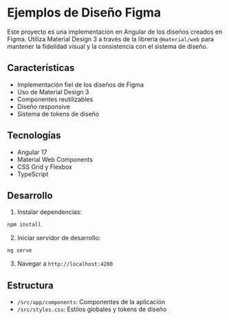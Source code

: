 # Ejemplos de Diseño Figma

Este proyecto es una implementación en Angular de los diseños creados en Figma. Utiliza Material Design 3 a través de la librería `@material/web` para mantener la fidelidad visual y la consistencia con el sistema de diseño.

## Características

- Implementación fiel de los diseños de Figma
- Uso de Material Design 3
- Componentes reutilizables
- Diseño responsive
- Sistema de tokens de diseño

## Tecnologías

- Angular 17
- Material Web Components
- CSS Grid y Flexbox
- TypeScript

## Desarrollo

1. Instalar dependencias:
```bash
npm install
```

2. Iniciar servidor de desarrollo:
```bash
ng serve
```

3. Navegar a `http://localhost:4200`

## Estructura

- `/src/app/components`: Componentes de la aplicación
- `/src/styles.css`: Estilos globales y tokens de diseño
